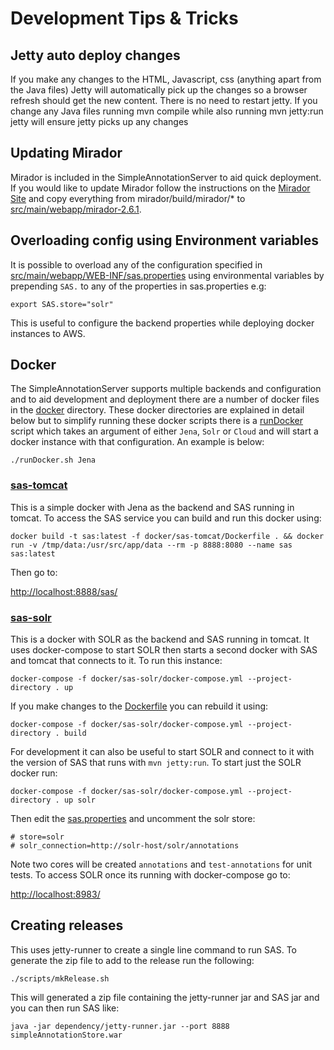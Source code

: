 # Development Tips & Tricks


## Jetty auto deploy changes

If you make any changes to the HTML, Javascript, css (anything apart from the Java files) Jetty will automatically pick up the changes so a browser refresh should get the new content. There is no need to restart jetty. If you change any Java files running mvn compile while also running mvn jetty:run jetty will ensure jetty picks up any changes

## Updating Mirador

Mirador is included in the SimpleAnnotationServer to aid quick deployment. If you would like to update Mirador follow the instructions on the [Mirador Site](https://github.com/IIIF/mirador) and copy everything from mirador/build/mirador/* to [src/main/webapp/mirador-2.6.1](../src/main/webapp/mirador-2.6.1).

## Overloading config using Environment variables

It is possible to overload any of the configuration specified in [src/main/webapp/WEB-INF/sas.properties](../src/main/webapp/WEB-INF/sas.properties) using environmental variables by prepending `SAS.` to any of the properties in sas.properties e.g:

```
export SAS.store="solr"
```

This is useful to configure the backend properties while deploying docker instances to AWS.

## Docker

The SimpleAnnotationServer supports multiple backends and configuration and to aid development and deployment there are a number of docker files in the [docker](../docker) directory. These docker directories are explained in detail below but to simplify running these docker scripts there is a [runDocker](../runDocker.sh) script which takes an argument of either `Jena`, `Solr` or `Cloud` and will start a docker instance with that configuration. An example is below:

```
./runDocker.sh Jena
```

### [sas-tomcat](../docker/sas-tomcat)

This is a simple docker with Jena as the backend and SAS running in tomcat. To access the SAS service you can build and run this docker using:

```
docker build -t sas:latest -f docker/sas-tomcat/Dockerfile . && docker run -v /tmp/data:/usr/src/app/data --rm -p 8888:8080 --name sas sas:latest
```

Then go to:

[http://localhost:8888/sas/](http://0.0.0.0:8888/sas/)

### [sas-solr](../docker/sas-solr)

This is a docker with SOLR as the backend and SAS running in tomcat. It uses docker-compose to start SOLR then starts a second docker with SAS and tomcat that connects to it. To run this instance:

```
docker-compose -f docker/sas-solr/docker-compose.yml --project-directory . up
```

If you make changes to the [Dockerfile](../docker/sas-solr/Dockerfile) you can rebuild it using:

```
docker-compose -f docker/sas-solr/docker-compose.yml --project-directory . build
```

For development it can also be useful to start SOLR and connect to it with the version of SAS that runs with `mvn jetty:run`. To start just the SOLR docker run:

```
docker-compose -f docker/sas-solr/docker-compose.yml --project-directory . up solr
```

Then edit the [sas.properties](../src/main/webapp/WEB-INF/sas.properties) and uncomment the solr store:

```
# store=solr
# solr_connection=http://solr-host/solr/annotations
```

Note two cores will be created `annotations` and `test-annotations` for unit tests. To access SOLR once its running with docker-compose go to:

[http://localhost:8983/](http://0.0.0.0:8983/)


## Creating releases

This uses jetty-runner to create a single line command to run SAS. To generate the zip file to add to the release run the following:

```
./scripts/mkRelease.sh
```

This will generated a zip file containing the jetty-runner jar and SAS jar and you can then run SAS like:

```
java -jar dependency/jetty-runner.jar --port 8888 simpleAnnotationStore.war
```
